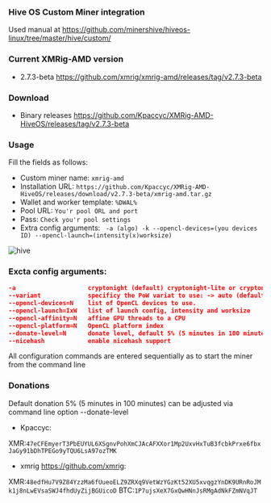 ### Hive OS Custom Miner integration
Used manual at https://github.com/minershive/hiveos-linux/tree/master/hive/custom/

### Current XMRig-AMD version
* 2.7.3-beta https://github.com/xmrig/xmrig-amd/releases/tag/v2.7.3-beta

### Download

* Binary releases https://github.com/Kpaccyc/XMRig-AMD-HiveOS/releases/tag/v2.7.3-beta

### Usage
Fill the fields as follows:
* Custom miner name:
```xmrig-amd```
* Installation URL:
```https://github.com/Kpaccyc/XMRig-AMD-HiveOS/releases/download/v2.7.3-beta/xmrig-amd.tar.gz```
* Wallet and worker template:
```%DWAL%```
* Pool URL:
```You'r pool ORL and port```
* Pass:
```Check you'r pool settings```
* Extra config arguments:
``` -a (algo) -k --opencl-devices=(you devices ID) --opencl-launch=(intensity(x)worksize)```

![hive](https://user-images.githubusercontent.com/41443179/42968206-4b1f21e4-8bab-11e8-9faa-397a173b1b38.jpg)



### Excta config arguments:

```json
-a                    cryptonight (default) cryptonight-lite or cryptonight-heavy
--variant             specificy the PoW variat to use: -> auto (default), 0 (v0), 1 (v1, aka monerov7, aeonv7), tube (ipbc), alloy, xtl (including autodetect for v5), msr, xhv, rto
--opencl-devices=N    list of OpenCL devices to use.
--opencl-launch=IxW   list of launch config, intensity and worksize
--opencl-affinity=N   affine GPU threads to a CPU
--opencl-platform=N   OpenCL platform index
--donate-level=N      donate level, default 5% (5 minutes in 100 minutes)
--nicehash            enable nicehash support
```
All configuration commands are entered sequentially as to start the miner from the command line


### Donations
Default donation 5% (5 minutes in 100 minutes) can be adjusted via command line option --donate-level

* Kpaccyc:

XMR:```47eCFEmyerT3PbEUYUL6XSgnvPohXmCJAcAFXXor1Mp2UxvHxTuB3fcbkPrxe6fbxJaGy91bDhTPEGo9yTQU6LsA97ozTMK```

* xmrig https://github.com/xmrig:

XMR:```48edfHu7V9Z84YzzMa6fUueoELZ9ZRXq9VetWzYGzKt52XU5xvqgzYnDK9URnRoJMk1j8nLwEVsaSWJ4fhdUyZijBGUicoD```
BTC:```1P7ujsXeX7GxQwHNnJsRMgAdNkFZmNVqJT```

